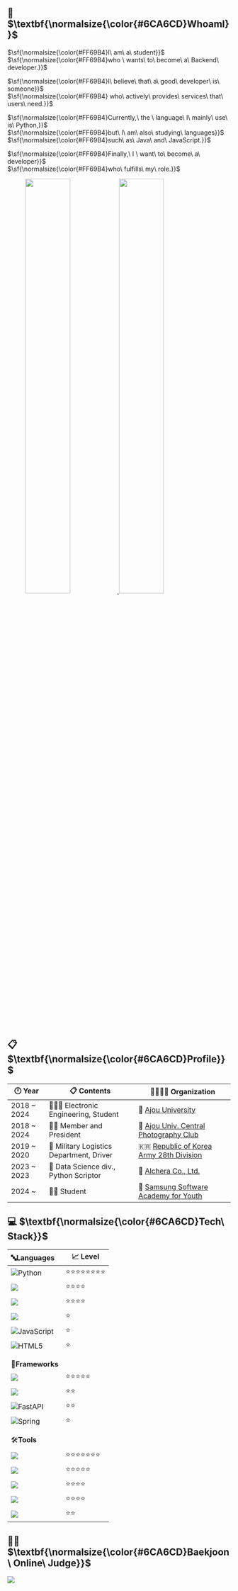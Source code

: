 <!-- ## ![header](https://capsule-render.vercel.app/api?type=transparent&color=0:FFE4D6,100:B0578D&height=200&section=header&text=Hello,%20World!!&fontSize=80&fontColor=006400&fontAlignY=50&animation=fadeIn&desc=Beak's%20GitHub&descAlign=67&descAlignY=80)-->

<h2 align="left"> 🤔 $\textbf{\normalsize{\color{#6CA6CD}WhoamI}}$</h2>

  <p>$\sf{\normalsize{\color{#FF69B4}I\ am\ a\ student}}$
    <br>$\sf{\normalsize{\color{#FF69B4}who \ wants\ to\ become\ a\ Backend\ developer.}}$
  </p>
    
  <p>$\sf{\normalsize{\color{#FF69B4}I\ believe\ that\ a\ good\ developer\ is\ someone}}$
    <br>$\sf{\normalsize{\color{#FF69B4} who\ actively\ provides\ services\ that\ users\ need.}}$
  </p>
    
  <p>$\sf{\normalsize{\color{#FF69B4}Currently,\ the \ language\ I\ mainly\ use\ is\ Python,}}$
    <br>$\sf{\normalsize{\color{#FF69B4}but\ I\ am\ also\ studying\ languages}}$
    <br>$\sf{\normalsize{\color{#FF69B4}such\ as\ Java\ and\ JavaScript.}}$
  </p>
  
  <p>$\sf{\normalsize{\color{#FF69B4}Finally,\ I \ want\ to\ become\ a\ developer}}$
    <br>$\sf{\normalsize{\color{#FF69B4}who\ fulfills\ my\ role.}}$
  </p>
  
  <!--
  *I am a student who wants to become a Backend developer.*    
  *I believe that a good developer is someone who actively provides services that users need.*  
  *Currently, the language I mainly use is Python, but I am also studying languages ​​such as Java and JavaScript.* 
  *I want to become a developer who fulfills my role.
  -->
  
  <!-- <img src = "https://images-wixmp-ed30a86b8c4ca887773594c2.wixmp.com/f/04976f12-ed6b-40d8-bf9b-504906ca596e/ddpgoax-7f703d3b-c441-4597-837e-ac2802421d4c.gif?token=eyJ0eXAiOiJKV1QiLCJhbGciOiJIUzI1NiJ9.eyJzdWIiOiJ1cm46YXBwOjdlMGQxODg5ODIyNjQzNzNhNWYwZDQxNWVhMGQyNmUwIiwiaXNzIjoidXJuOmFwcDo3ZTBkMTg4OTgyMjY0MzczYTVmMGQ0MTVlYTBkMjZlMCIsIm9iaiI6W1t7InBhdGgiOiJcL2ZcLzA0OTc2ZjEyLWVkNmItNDBkOC1iZjliLTUwNDkwNmNhNTk2ZVwvZGRwZ29heC03ZjcwM2QzYi1jNDQxLTQ1OTctODM3ZS1hYzI4MDI0MjFkNGMuZ2lmIn1dXSwiYXVkIjpbInVybjpzZXJ2aWNlOmZpbGUuZG93bmxvYWQiXX0.qofJSDLtfWo73xnpTy9C5CIu543QM8xTgByL9sQrPo0" width="35%" height="auto"/> -->

<figure class="half">  
  <a href="link"> <img src="https://images-wixmp-ed30a86b8c4ca887773594c2.wixmp.com/f/04976f12-ed6b-40d8-bf9b-504906ca596e/ddpgoax-7f703d3b-c441-4597-837e-ac2802421d4c.gif?token=eyJ0eXAiOiJKV1QiLCJhbGciOiJIUzI1NiJ9.eyJzdWIiOiJ1cm46YXBwOjdlMGQxODg5ODIyNjQzNzNhNWYwZDQxNWVhMGQyNmUwIiwiaXNzIjoidXJuOmFwcDo3ZTBkMTg4OTgyMjY0MzczYTVmMGQ0MTVlYTBkMjZlMCIsIm9iaiI6W1t7InBhdGgiOiJcL2ZcLzA0OTc2ZjEyLWVkNmItNDBkOC1iZjliLTUwNDkwNmNhNTk2ZVwvZGRwZ29heC03ZjcwM2QzYi1jNDQxLTQ1OTctODM3ZS1hYzI4MDI0MjFkNGMuZ2lmIn1dXSwiYXVkIjpbInVybjpzZXJ2aWNlOmZpbGUuZG93bmxvYWQiXX0.qofJSDLtfWo73xnpTy9C5CIu543QM8xTgByL9sQrPo0" width="49%" height="auto" ">
  </a>  
  <a href="link"><img src="https://images-wixmp-ed30a86b8c4ca887773594c2.wixmp.com/f/04976f12-ed6b-40d8-bf9b-504906ca596e/ddpgoax-7f703d3b-c441-4597-837e-ac2802421d4c.gif?token=eyJ0eXAiOiJKV1QiLCJhbGciOiJIUzI1NiJ9.eyJzdWIiOiJ1cm46YXBwOjdlMGQxODg5ODIyNjQzNzNhNWYwZDQxNWVhMGQyNmUwIiwiaXNzIjoidXJuOmFwcDo3ZTBkMTg4OTgyMjY0MzczYTVmMGQ0MTVlYTBkMjZlMCIsIm9iaiI6W1t7InBhdGgiOiJcL2ZcLzA0OTc2ZjEyLWVkNmItNDBkOC1iZjliLTUwNDkwNmNhNTk2ZVwvZGRwZ29heC03ZjcwM2QzYi1jNDQxLTQ1OTctODM3ZS1hYzI4MDI0MjFkNGMuZ2lmIn1dXSwiYXVkIjpbInVybjpzZXJ2aWNlOmZpbGUuZG93bmxvYWQiXX0.qofJSDLtfWo73xnpTy9C5CIu543QM8xTgByL9sQrPo0" width="49%" height="auto"">
  </a>
</figure>


<h2 align="left"> 📋 $\textbf{\normalsize{\color{#6CA6CD}Profile}}$ </h2>

  | 🕛 **Year**    | 📋 **Contents** | 👨‍👩‍👦‍👦 **Organization** | 
  | ---------- | ---------------------------------------------- | ------------------------------------------|
  | 2018 ~ 2024 | 👨🏻‍🎓 Electronic Engineering, Student | 🏫 [Ajou University](https://www.ajou.ac.kr/kr/index.do) |
  | 2018 ~ 2024 | 🙎‍♂️ Member and President | 📸 [Ajou Univ. Central Photography Club](https://www.instagram.com/asa_ajou/)  |
  | 2019 ~ 2020 | 🚛 Military Logistics Department, Driver | 🇰🇷 [Republic of Korea Army 28th Division](https://ko.wikipedia.org/wiki/%EC%A0%9C28%EB%B3%B4%EB%B3%91%EC%82%AC%EB%8B%A8_(%EB%8C%80%ED%95%9C%EB%AF%BC%EA%B5%AD)) |
  | 2023 ~ 2023 | 💼 Data Science div., Python Scriptor | 🏢 [Alchera Co., Ltd.](https://alchera.ai/) |
  | 2024 ~ | 👨‍💻 Student | 🏢 [Samsung Software Academy for Youth](https://www.ssafy.com/) |

<!--<h2 align="left"> 🚶 Follow Me </h2>

[![Instagram](https://img.shields.io/badge/Instagram-E4405F?style=for-the-badge&logo=Instagram&logoColor=white)](https://instagram.com/yui1ove?igshid=OGQ5ZDc2ODk2ZA==)
[![Velog's GitHub stats](https://velog-readme-stats.vercel.app/api/badge?name=Velog)](https://velog.io/@elic121) 
-->

<h2 align="left"> 💻 $\textbf{\normalsize{\color{#6CA6CD}Tech\ Stack}}$ </h2>
<p align="left">
  
  | 🔤**Languages**  | 📈 Level | 
  | :---------- | ---------------------------------------------- |
  | ![Python](https://img.shields.io/badge/python-3670A0?style=for-the-badge&logo=python&logoColor=ffdd54) | ⭐⭐⭐⭐⭐⭐⭐⭐ |
  | <img src="https://img.shields.io/badge/Java-ED8B00?style=for-the-badge&logo=openjdk&logoColor=white"/> | ⭐⭐⭐⭐ |
  | <img src="https://img.shields.io/badge/Dart-0175C2?style=for-the-badge&logo=dart&logoColor=white"/> | ⭐⭐⭐⭐ |
  | <img src="https://img.shields.io/badge/Typescript-3178C6?style=for-the-badge&logo=Typescript&logoColor=white"/> |⭐|
  | ![JavaScript](https://img.shields.io/badge/javascript-%23323330.svg?style=for-the-badge&logo=javascript&logoColor=%23F7DF1E) |⭐|
  | ![HTML5](https://img.shields.io/badge/html5-%23E34F26.svg?style=for-the-badge&logo=html5&logoColor=white)|⭐|
  | |  |
  | |  |
  | 🧮**Frameworks**  | | 
  | <img src="https://img.shields.io/badge/Flutter-02569B?style=for-the-badge&logo=flutter&logoColor=white"/> | ⭐⭐⭐⭐⭐ |
  | <img src="https://img.shields.io/badge/socket.io-010101?style=for-the-badge&logo=socket.io&logoColor=white"> | ⭐⭐ |
  | ![FastAPI](https://img.shields.io/badge/FastAPI-005571?style=for-the-badge&logo=fastapi) | ⭐⭐ |
  | ![Spring](https://img.shields.io/badge/spring-%236DB33F.svg?style=for-the-badge&logo=spring&logoColor=white) | ⭐ |
  |  |  |
  |  |  |
  | 🛠️**Tools**  |  | 
  | <img src="https://img.shields.io/badge/Visual%20Studio%20Code-007ACC.svg?&style=for-the-badge&logo=Visual%20Studio%20Code&logoColor=white"/> | ⭐⭐⭐⭐⭐⭐⭐ |
  | <img src="https://img.shields.io/badge/PyCharm-000000.svg?&style=for-the-badge&logo=PyCharm&logoColor=white"/> | ⭐⭐⭐⭐⭐ |
  | <img src="https://img.shields.io/badge/github-181717?style=for-the-badge&logo=github&logoColor=white"> | ⭐⭐⭐⭐ |
  | <img src="https://img.shields.io/badge/Git-F05032.svg?&style=for-the-badge&logo=Git&logoColor=white"/> | ⭐⭐⭐⭐ |
  | <img src="https://img.shields.io/badge/Postman-FF6C37?style=for-the-badge&logo=Postman&logoColor=white"/> | ⭐⭐ |

</p>
<h2 align="left"> 👨‍💻 $\textbf{\normalsize{\color{#6CA6CD}Baekjoon\ Online\ Judge}}$  </h2>
<p align="left">
  <img src="http://mazassumnida.wtf/api/v2/generate_badge?boj=elic121"/></a>&nbsp 
</p>
